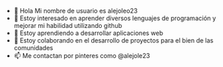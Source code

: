 - 👋 Hola Mi nombre de usuario es alejoleo23
- 👀 Estoy interesado en aprender diversos lenguajes de programación y mejorar mi habilidad utilizando github
- 🌱 Estoy aprendiendo a desarrollar aplicaciones web
- 💞️ Estoy colaborando en el desarrollo de proyectos para el bien de las comunidades
- 📫 Me contactan por pinteres como @alejole23

<!---
alejoleo23/alejoleo23 is a ✨ special ✨ repository because its `README.md` (this file) appears on your GitHub profile.
You can click the Preview link to take a look at your changes.
--->
